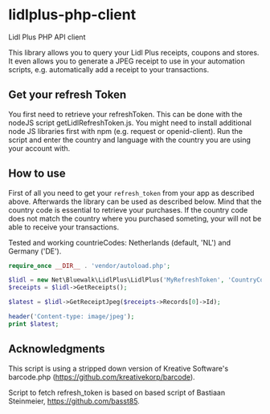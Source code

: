 # lidlplus-php-client
Lidl Plus PHP API client

This library allows you to query your Lidl Plus receipts, coupons and stores.
It even allows you to generate a JPEG receipt to use in your automation scripts, e.g. automatically add a receipt to your transactions.

## Get your refresh Token
You first need to retrieve your refreshToken. This can be done with the nodeJS script getLidlRefreshToken.js. You might need to install
additional node JS libraries first with npm (e.g. request or openid-client).
Run the script and enter the country and language with the country you are using your account with.

## How to use
First of all you need to get your `refresh_token` from your app as described above. Afterwards the library can be used as described below.
Mind that the country code is essential to retrieve your purchases. If the country code does not match the country where you purchased someting,
your will not be able to receive your transactions.

Tested and working countrieCodes: Netherlands (default, 'NL') and Germany ('DE').


```php
require_once __DIR__ . 'vendor/autoload.php'; 

$lidl = new Net\Bluewalk\LidlPlus\LidlPlus('MyRefreshToken', 'CountryCode');
$receipts = $lidl->GetReceipts();

$latest = $lidl->GetReceiptJpeg($receipts->Records[0]->Id);

header('Content-type: image/jpeg');
print $latest;
```

## Acknowledgments
This script is using a stripped down version of Kreative Software's barcode.php (https://github.com/kreativekorp/barcode).

Script to fetch refresh_token is based on based script of Bastiaan Steinmeier, https://github.com/basst85.
